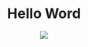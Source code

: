 <h1 align="center"> Hello Word  </h1>
<p align="center">

<p align="center">
<img src="https://i.top4top.io/p_25171s30o0.gif">
</p>
<p align="center">

##
